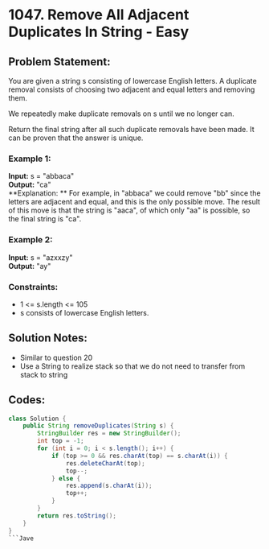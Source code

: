 # 1047. Remove All Adjacent Duplicates In String - Easy

## Problem Statement:

You are given a string s consisting of lowercase English letters. A duplicate removal consists of choosing two adjacent and equal letters and removing them.

We repeatedly make duplicate removals on s until we no longer can.

Return the final string after all such duplicate removals have been made. It can be proven that the answer is unique.

 
### Example 1:

**Input:** s = "abbaca"  
**Output:** "ca"  
**Explanation: **
For example, in "abbaca" we could remove "bb" since the letters are adjacent and equal, and this is the only possible move.  The result of this move is that the string is "aaca", of which only "aa" is possible, so the final string is "ca".  

### Example 2:

**Input:** s = "azxxzy"  
**Output:** "ay"  
 

### Constraints:

- 1 <= s.length <= 105
- s consists of lowercase English letters.

## Solution Notes:
- Similar to question 20
- Use a String to realize stack so that we do not need to transfer from stack to string 

## Codes:

```Java
class Solution {
    public String removeDuplicates(String s) {
        StringBuilder res = new StringBuilder();
        int top = -1;
        for (int i = 0; i < s.length(); i++) {
            if (top >= 0 && res.charAt(top) == s.charAt(i)) {
                res.deleteCharAt(top);
                top--;
            } else {
                res.append(s.charAt(i));
                top++;
            }
        }
        return res.toString();
    }
}
```Jave